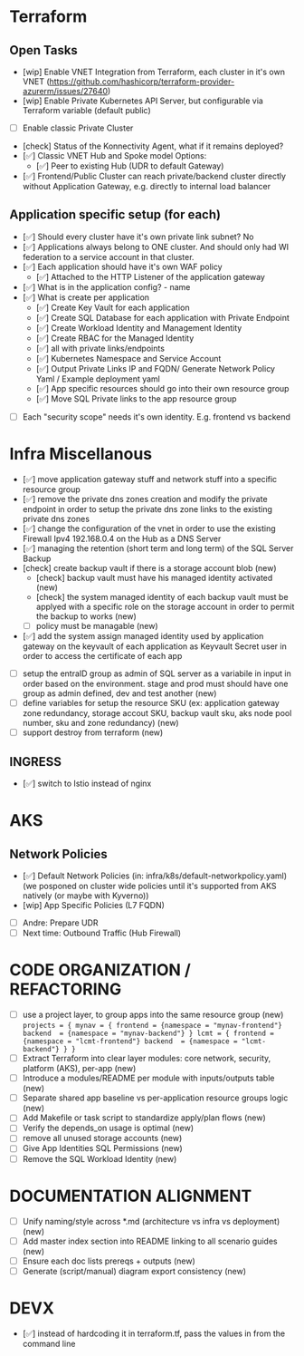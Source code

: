 # Terraform
## Open Tasks
- [wip] Enable VNET Integration from Terraform, each cluster in it's own VNET
   (https://github.com/hashicorp/terraform-provider-azurerm/issues/27640)
- [wip] Enable Private Kubernetes API Server, but configurable via Terraform variable (default public)
- [ ] Enable classic Private Cluster
- [check] Status of the Konnectivity Agent, what if it remains deployed?
- [✅] Classic VNET Hub and Spoke model
    Options:
    - [✅] Peer to existing Hub (UDR to default Gateway)
- [✅] Frontend/Public Cluster can reach private/backend cluster directly without Application Gateway, e.g. directly to internal load balancer

## Application specific setup (for each)
- [✅] Should every cluster have it's own private link subnet? No
- [✅] Applications always belong to ONE cluster. And should only had WI federation to a service account in that cluster.
- [✅] Each application should have it's own WAF policy
    - [✅] Attached to the HTTP Listener of the application gateway
- [✅] What is in the application config? 
      - name
- [✅] What is create per application
    - [✅] Create Key Vault for each application
    - [✅] Create SQL Database for each application with Private Endpoint
    - [✅] Create Workload Identity and Management Identity
    - [✅] Create RBAC for the Managed Identity
    - [✅] all with private links/endpoints
    - [✅] Kubernetes Namespace and Service Account
    - [✅] Output Private Links IP and FQDN/ Generate Network Policy Yaml / Example deployment yaml
    - [✅] App specific resources should go into their own resource group
    - [✅] Move SQL Private links to the app resource group
- [ ] Each "security scope" needs it's own identity. E.g. frontend vs backend

# Infra Miscellanous
- [✅] move application gateway stuff and network stuff into a specific resource group
- [✅] remove the private dns zones creation and modify the private endpoint in order to setup the private dns zone links to the existing private dns zones
- [✅] change the configuration of the vnet in order to use the existing Firewall Ipv4 192.168.0.4 on the Hub as a DNS Server
- [✅] managing the retention (short term and long term) of the SQL Server Backup
- [check] create backup vault if there is a storage account blob (new)
    - [check] backup vault must have his managed identity activated (new)
    - [check] the system managed identity of each backup vault must be applyed with a specific role on the storage account in order to permit the backup to works (new)
    - [ ] policy must be managable (new)
- [✅] add the system assign managed identity used by application gateway on the keyvault of each application as Keyvault Secret user in order to access the certificate of each app 
- [ ] setup the entraID group as admin of SQL server as a variabile in input in order based on the environment. stage and prod must should have one group as admin defined, dev and test another (new)
- [ ] define variables for setup the resource SKU (ex: application gateway zone redundancy, storage accout SKU, backup vault sku, aks node pool number, sku and zone redundancy) (new)
- [ ] support destroy from terraform (new)

## INGRESS
- [✅] switch to Istio instead of nginx

# AKS

## Network Policies
- [✅] Default Network Policies (in: infra/k8s/default-networkpolicy.yaml)
       (we posponed on cluster wide policies until it's supported from AKS natively (or maybe with Kyverno))
- [wip] App Specific Policies (L7 FQDN)
- [ ] Andre: Prepare UDR
- [ ] Next time: Outbound Traffic (Hub Firewall)

# CODE ORGANIZATION / REFACTORING
- [ ] use a project layer, to group apps into the same resource group (new)
      ```
      projects = {
        mynav = {
          frontend = {namespace = "mynav-frontend"}
          backend  = {namespace = "mynav-backend"}
        }
        lcmt = {
          frontend = {namespace = "lcmt-frontend"}
          backend  = {namespace = "lcmt-backend"}
        }
      }
      ```
- [ ] Extract Terraform into clear layer modules: core network, security, platform (AKS), per-app (new)
- [ ] Introduce a modules/README per module with inputs/outputs table (new)
- [ ] Separate shared app baseline vs per-application resource groups logic (new)
- [ ] Add Makefile or task script to standardize apply/plan flows (new)
- [ ] Verify the depends_on usage is optimal (new)
- [ ] remove all unused storage accounts (new)
- [ ] Give App Identities SQL Permissions (new)
- [ ] Remove the SQL Workload Identity (new)

# DOCUMENTATION ALIGNMENT
- [ ] Unify naming/style across *.md (architecture vs infra vs deployment) (new)
- [ ] Add master index section into README linking to all scenario guides (new)
- [ ] Ensure each doc lists prereqs + outputs (new)
- [ ] Generate (script/manual) diagram export consistency (new)

# DEVX
- [✅] instead of hardcoding it in terraform.tf, pass the values in from the command line